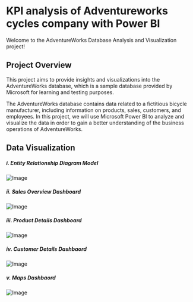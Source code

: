 # KPI analysis of Adventureworks cycles company with Power BI

Welcome to the AdventureWorks Database Analysis and Visualization project! 

## Project Overview 
This project aims to provide insights and visualizations into the AdventureWorks database, which is a sample database provided by Microsoft for learning and testing purposes.

The AdventureWorks database contains data related to a fictitious bicycle manufacturer, including information on products, sales, customers, and employees. In this project, we will use Microsoft Power BI to analyze and visualize the data in order to gain a better understanding of the business operations of AdventureWorks.

## Data Visualization 
##### i. Entity Relationship Diagram Model 
![Image](https://github.com/imdhanasekar/KPI_Analysis_of_Adventureworks_cycles/blob/main/relation.png)

##### ii. Sales Overview Dashboard 
![Image](https://github.com/imdhanasekar/KPI_Analysis_of_Adventureworks_cycles/blob/main/executive.png)

##### iii. Product Details Dashboard  
![Image](https://github.com/imdhanasekar/KPI_Analysis_of_Adventureworks_cycles/blob/main/product%20detail.png)

##### iv. Customer Details Dashbaord  
![Image](https://github.com/imdhanasekar/KPI_Analysis_of_Adventureworks_cycles/blob/main/customer%20detail.png)

##### v. Maps Dashbaord
![Image](https://github.com/imdhanasekar/KPI_Analysis_of_Adventureworks_cycles/blob/main/maps.png)
